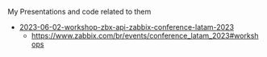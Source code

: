 My Presentations and code related to them

* [2023-06-02-workshop-zbx-api-zabbix-conference-latam-2023](2023-06-02-workshop-zbx-api-zabbix-conference-latam-2023)
    * https://www.zabbix.com/br/events/conference_latam_2023#workshops